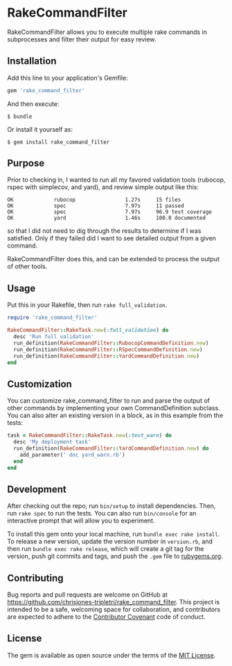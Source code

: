 # RakeCommandFilter

RakeCommandFilter allows you to execute multiple rake commands in subprocesses and filter
their output for easy review.

## Installation

Add this line to your application's Gemfile:

```ruby
gem 'rake_command_filter'
```

And then execute:

    $ bundle

Or install it yourself as:

    $ gem install rake_command_filter

## Purpose

Prior to checking in, I wanted to run all my favored validation tools (rubocop, rspec with simplecov, and yard), 
and review simple output like this:

```
OK             rubocop                1.27s     15 files
OK             spec                   7.97s     11 passed
OK             spec                   7.97s     96.9 test coverage
OK             yard                   1.46s     100.0 documented
```

so that I did not need to dig through the results to determine if I was satisfied.   Only if they failed did I want to see detailed output from a given command.

RakeCommandFilter does this, and can be extended to process the output of other tools.

## Usage

Put this in your Rakefile, then run ```rake full_validation```.

```ruby
require 'rake_command_filter'

RakeCommandFilter::RakeTask.new(:full_validation) do
  desc 'Run full validation'
  run_definition(RakeCommandFilter::RubocopCommandDefinition.new)
  run_definition(RakeCommandFilter::RSpecCommandDefinition.new)
  run_definition(RakeCommandFilter::YardCommandDefinition.new)
end
```

## Customization

You can customize rake_command_filter to run and parse the output of other
commands by implementing your own CommandDefinition subclass.  You can also
alter an existing version in a block, as in this example from the tests:

```ruby
task = RakeCommandFilter::RakeTask.new(:test_warn) do
  desc 'My deployment task'
  run_definition(RakeCommandFilter::YardCommandDefinition.new) do
    add_parameter(' doc yard_warn.rb')
  end
end
```

## Development

After checking out the repo, run `bin/setup` to install dependencies. Then, run `rake spec` to run the tests. You can also run `bin/console` for an interactive prompt that will allow you to experiment.

To install this gem onto your local machine, run `bundle exec rake install`. To release a new version, update the version number in `version.rb`, and then run `bundle exec rake release`, which will create a git tag for the version, push git commits and tags, and push the `.gem` file to [rubygems.org](https://rubygems.org).

## Contributing

Bug reports and pull requests are welcome on GitHub at https://github.com/chrisjones-tripletri/rake_command_filter. This project is intended to be a safe, welcoming space for collaboration, and contributors are expected to adhere to the [Contributor Covenant](http://contributor-covenant.org) code of conduct.


## License

The gem is available as open source under the terms of the [MIT License](http://opensource.org/licenses/MIT).

